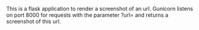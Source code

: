 This is a flask application to render a screenshot of an url. Gunicorn listens on port 8000 for requests with the parameter ?url= and returns a screenshot of this url.
